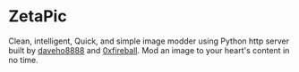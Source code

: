 # ZetaPic

Clean, intelligent, Quick, and simple image modder using Python http server built by [daveho8888](https://github.com/daveho8888) and [0xfireball](https://github.com/0xFireball). Mod an image to your heart's content in no time.
